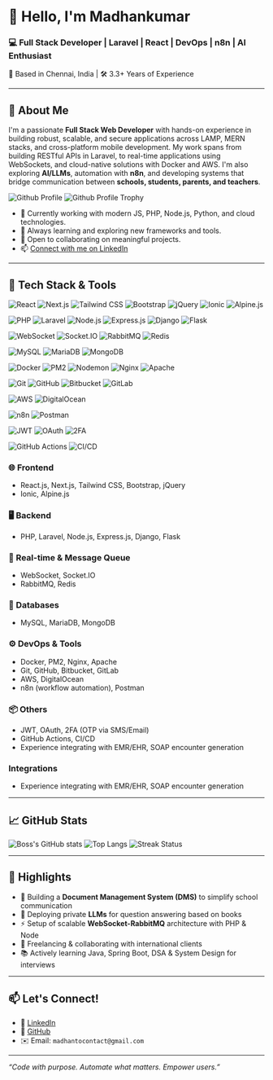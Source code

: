 # 👋 Hello, I'm Madhankumar

### 💻 Full Stack Developer | Laravel | React | DevOps | n8n | AI Enthusiast  
📍 Based in Chennai, India | 🛠️ 3.3+ Years of Experience

---

## 🚀 About Me

I'm a passionate **Full Stack Web Developer** with hands-on experience in building robust, scalable, and secure applications across LAMP, MERN stacks, and cross-platform mobile development. My work spans from building RESTful APIs in Laravel, to real-time applications using WebSockets, and cloud-native solutions with Docker and AWS. I'm also exploring **AI/LLMs**, automation with **n8n**, and developing systems that bridge communication between **schools, students, parents, and teachers**.

![Github Profile](https://komarev.com/ghpvc/?username=madhan-kumar05&layout=compact&theme=radical&base=500&abbreviated=true&style=for-the-badge)
![Github Profile Trophy](https://github-profile-trophy.vercel.app/?username=madhan-kumar05&layout=compact&theme=radical&no-frame=true&margin-w=3&margin-h=3)

- 🔭 Currently working with modern JS, PHP, Node.js, Python, and cloud technologies.
- 🌱 Always learning and exploring new frameworks and tools.
- 👯 Open to collaborating on meaningful projects.
- 📫 [Connect with me on LinkedIn](https://in.linkedin.com/in/madhankumar-s-7b7768187/es?trk=people-guest_people_search-card)

---

## 🧰 Tech Stack & Tools

![React](https://img.shields.io/badge/React-20232A?style=flat&logo=react&logoColor=61DAFB)
![Next.js](https://img.shields.io/badge/Next.js-000000?style=flat&logo=nextdotjs&logoColor=white)
![Tailwind CSS](https://img.shields.io/badge/TailwindCSS-06B6D4?style=flat&logo=tailwind-css&logoColor=white)
![Bootstrap](https://img.shields.io/badge/Bootstrap-7952B3?style=flat&logo=bootstrap&logoColor=white)
![jQuery](https://img.shields.io/badge/jQuery-0769AD?style=flat&logo=jquery&logoColor=white)
![Ionic](https://img.shields.io/badge/Ionic-3880FF?style=flat&logo=ionic&logoColor=white)
![Alpine.js](https://img.shields.io/badge/Alpine.js-8BC0D1?style=flat&logo=alpine.js&logoColor=black)

![PHP](https://img.shields.io/badge/PHP-777BB4?style=flat&logo=php&logoColor=white)
![Laravel](https://img.shields.io/badge/Laravel-F55247?style=flat&logo=laravel&logoColor=white)
![Node.js](https://img.shields.io/badge/Node.js-339933?style=flat&logo=node.js&logoColor=white)
![Express.js](https://img.shields.io/badge/Express.js-000000?style=flat&logo=express&logoColor=white)
![Django](https://img.shields.io/badge/Django-092E20?style=flat&logo=django&logoColor=white)
![Flask](https://img.shields.io/badge/Flask-000000?style=flat&logo=flask&logoColor=white)

![WebSocket](https://img.shields.io/badge/WebSocket-35495E?style=flat)
![Socket.IO](https://img.shields.io/badge/Socket.IO-010101?style=flat&logo=socket.io&logoColor=white)
![RabbitMQ](https://img.shields.io/badge/RabbitMQ-FF6600?style=flat&logo=rabbitmq&logoColor=white)
![Redis](https://img.shields.io/badge/Redis-DC382D?style=flat&logo=redis&logoColor=white)

![MySQL](https://img.shields.io/badge/MySQL-4479A1?style=flat&logo=mysql&logoColor=white)
![MariaDB](https://img.shields.io/badge/MariaDB-003545?style=flat&logo=mariadb&logoColor=white)
![MongoDB](https://img.shields.io/badge/MongoDB-4EA94B?style=flat&logo=mongodb&logoColor=white)

![Docker](https://img.shields.io/badge/Docker-2496ED?style=flat&logo=docker&logoColor=white)
![PM2](https://img.shields.io/badge/PM2-2B037A?style=flat)
![Nodemon](https://img.shields.io/badge/Nodemon-76D04B?style=flat)
![Nginx](https://img.shields.io/badge/Nginx-009639?style=flat&logo=nginx&logoColor=white)
![Apache](https://img.shields.io/badge/Apache-D22128?style=flat&logo=apache&logoColor=white)

![Git](https://img.shields.io/badge/Git-F05032?style=flat&logo=git&logoColor=white)
![GitHub](https://img.shields.io/badge/GitHub-181717?style=flat&logo=github&logoColor=white)
![Bitbucket](https://img.shields.io/badge/Bitbucket-0052CC?style=flat&logo=bitbucket&logoColor=white)
![GitLab](https://img.shields.io/badge/GitLab-FC6D26?style=flat&logo=gitlab&logoColor=white)

![AWS](https://img.shields.io/badge/AWS-232F3E?style=flat&logo=amazon-aws&logoColor=white)
![DigitalOcean](https://img.shields.io/badge/DigitalOcean-0080FF?style=flat&logo=digitalocean&logoColor=white)

![n8n](https://img.shields.io/badge/n8n-F37C20?style=flat&logo=n8n&logoColor=white)
![Postman](https://img.shields.io/badge/Postman-FF6C37?style=flat&logo=postman&logoColor=white)

![JWT](https://img.shields.io/badge/JWT-000000?style=flat&logo=jsonwebtokens&logoColor=white)
![OAuth](https://img.shields.io/badge/OAuth-0081A7?style=flat)
![2FA](https://img.shields.io/badge/2FA-17A2B8?style=flat)

![GitHub Actions](https://img.shields.io/badge/GitHub%20Actions-2088FF?style=flat&logo=github-actions&logoColor=white)
![CI/CD](https://img.shields.io/badge/CI%2FCD-007ACC?style=flat&logo=azure-devops&logoColor=white)

### 🌐 Frontend
- React.js, Next.js, Tailwind CSS, Bootstrap, jQuery  
- Ionic, Alpine.js

### 🖥 Backend
- PHP, Laravel, Node.js, Express.js, Django, Flask

### 📡 Real-time & Message Queue
- WebSocket, Socket.IO  
- RabbitMQ, Redis

### 🧱 Databases
- MySQL, MariaDB, MongoDB

### ⚙️ DevOps & Tools
- Docker, PM2, Nginx, Apache  
- Git, GitHub, Bitbucket, GitLab  
- AWS, DigitalOcean  
- n8n (workflow automation), Postman

### 📦 Others
- JWT, OAuth, 2FA (OTP via SMS/Email)  
- GitHub Actions, CI/CD  
- Experience integrating with EMR/EHR, SOAP encounter generation

### Integrations
- Experience integrating with EMR/EHR, SOAP encounter generation

---

## 📈 GitHub Stats

![Boss's GitHub stats](https://github-readme-stats.vercel.app/api?username=madhan-kumar05&show_icons=true&theme=radical)
![Top Langs](https://github-readme-stats.vercel.app/api/top-langs/?username=madhan-kumar05&layout=compact&theme=radical)
![Streak Status](https://github-readme-streak-stats.herokuapp.com/?user=madhan-kumar05&layout=compact&theme=radical)

---

## 🌟 Highlights
- 🏫 Building a **Document Management System (DMS)** to simplify school communication  
- 🤖 Deploying private **LLMs** for question answering based on books  
- ⚡ Setup of scalable **WebSocket-RabbitMQ** architecture with PHP & Node  
- 🤝 Freelancing & collaborating with international clients  
- 📚 Actively learning Java, Spring Boot, DSA & System Design for interviews

---

## 📫 Let's Connect!

- 💼 [LinkedIn](https://in.linkedin.com/in/madhankumar-s-7b7768187/es?trk=people-guest_people_search-card)  
- 🧠 [GitHub](https://github.com/madhan-kumar05)  
- ✉️ Email: `madhantocontact@gmail.com`

---

_“Code with purpose. Automate what matters. Empower users.”_

